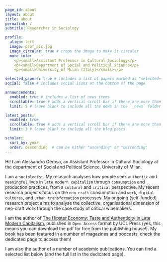 ```yaml
---
page_id: about
layout: about
title: about
permalink: /
subtitle: Researcher in Sociology

profile:
  align: left
  image: prof_pic.jpg
  image_circular: true # crops the image to make it circular
  more_info:
    <p><small>Assistant Professor in Cultural Sociology</p>
    <p><small>Department of Social and Political Science</p>
    <p><small>University of Milan (Italy)</small></p>

selected_papers: true # includes a list of papers marked as "selected={true}"
social: false # includes social icons at the bottom of the page

announcements:
  enabled: true # includes a list of news items
  scrollable: true # adds a vertical scroll bar if there are more than 3 news items
  limit: 5 # leave blank to include all the news in the `_news` folder

latest_posts:
  enabled: true
  scrollable: true # adds a vertical scroll bar if there are more than 3 new posts items
  limit: 3 # leave blank to include all the blog posts

scholar:
  sort_by: year
  order: descending  # can be either "ascending" or "descending"
---
```


Hi! I am Alessandro Gerosa, an Assistant Professor in Cultural Sociology at the department of Social and Political Science, University of Milan.

I am a `sociologist`. My research analyses how people seek `authentic` and `meaningful` lives in `late modern capitalism` through `consumption` and production practices, from a `cultural` and `critical` perspective. My recent research projects focus on the `neo-craft` consumption and `work`, `digital cultures`, and `urban transformation` processes. My ongoing (self-funded) research project aims to analyse the collective, organisational dimension of neo-craft work through the case study of critical winemakers.

I am the author of [The Hipster Economy: Taste and Authenticity in Late Modern Capitalism](https://www.uclpress.co.uk/products/230904), published in `Open Access` format by UCL Press (yes, this means you can download the pdf for free from the publishing house!). My book has been featured in a number of magazines and podcasts, check the dedicated page to access them!

I am also the author of a number of academic publications. You can find a selected list below (and the full list in the dedicated page).
